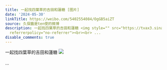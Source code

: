 ```yaml
---
title: 一起找四葉草的吉田和蓮糖 [图片]
date: '2024-05-30'
linkTitle: https://weibo.com/5402554084/OgGB5aiZT
source: 久保醬是ten使的微博
description: 一起找四葉草的吉田和蓮糖 <img style="" src="https://tvax3.sinaimg.cn/large/005TCz76gy1hq7modmeozj31400u049o.jpg"
  referrerpolicy="no-referrer"><br><br> ...
disable_comments: true
---
```

一起找四葉草的吉田和蓮糖 <img style="" src="https://tvax3.sinaimg.cn/large/005TCz76gy1hq7modmeozj31400u049o.jpg" referrerpolicy="no-referrer"><br><br> ...